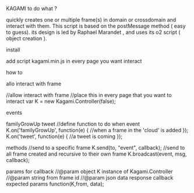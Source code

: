 KAGAMI
to do what ?

quickly creates one or multiple frame(s) in domain or crossdomain and interact with them. This script is based on the postMessage method ( easy to guess). its design is led by Raphael Marandet , and uses its o2 script ( object creation ).

install

add script kagami.min.js in every page you want interact

how to

allo interact with frame

//allow interact with frame //place this in every page that you want to interact var K = new Kagami.Controller(false);

events

familyGrowUp
tweet
//define function to do when event K.on('familyGrowUp', function(e) { //when a frame in the 'cloud' is added }); K.on('tweet', function(e) { //a tweet is coming });

methods //send to a specific frame K.send(to, "event", callback); //send to all frame created and recursive to their own frame K.broadcast(event, msg, callback);

params for callback //@param object K instance of Kagami.Controller //@param string from frame id //@param json data response callback expected params function(K,from, data);